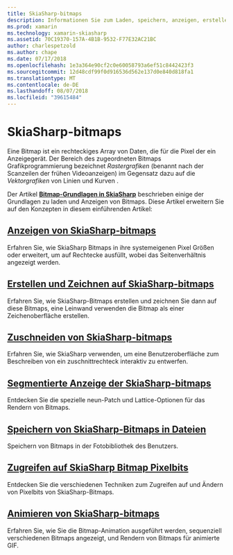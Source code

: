 ```yaml
---
title: SkiaSharp-bitmaps
description: Informationen Sie zum Laden, speichern, anzeigen, erstellen, gezeichnet werden soll, animieren und Zugriff auf die Bits von SkiaSharp-Bitmaps.
ms.prod: xamarin
ms.technology: xamarin-skiasharp
ms.assetid: 70C19370-157A-4B1B-9532-F77E32AC21BC
author: charlespetzold
ms.author: chape
ms.date: 07/17/2018
ms.openlocfilehash: 1e3a364e90cf2c0e60058793a6ef51c8442423f3
ms.sourcegitcommit: 12d48cdf99f0d916536d562e137d0e840d818fa1
ms.translationtype: MT
ms.contentlocale: de-DE
ms.lasthandoff: 08/07/2018
ms.locfileid: "39615484"
---
```

# <a name="skiasharp-bitmaps"></a>SkiaSharp-bitmaps

Eine Bitmap ist ein rechteckiges Array von Daten, die für die Pixel der ein Anzeigegerät. Der Bereich des zugeordneten Bitmaps Grafikprogrammierung bezeichnet _Rastergrafiken_ (benannt nach der Scanzeilen der frühen Videoanzeigen) im Gegensatz dazu auf die _Vektorgrafiken_ von Linien und Kurven . 

Der Artikel **[Bitmap-Grundlagen in SkiaSharp](../basics/bitmaps.md)** beschrieben einige der Grundlagen zu laden und Anzeigen von Bitmaps. Diese Artikel erweitern Sie auf den Konzepten in diesem einführenden Artikel:

## <a name="displaying-skiasharp-bitmapsdisplayingmd"></a>[Anzeigen von SkiaSharp-bitmaps](displaying.md)

Erfahren Sie, wie SkiaSharp Bitmaps in ihre systemeigenen Pixel Größen oder erweitert, um auf Rechtecke ausfüllt, wobei das Seitenverhältnis angezeigt werden.

## <a name="creating-and-drawing-on-skiasharp-bitmapsdrawingmd"></a>[Erstellen und Zeichnen auf SkiaSharp-bitmaps](drawing.md)

Erfahren Sie, wie SkiaSharp-Bitmaps erstellen und zeichnen Sie dann auf diese Bitmaps, eine Leinwand verwenden die Bitmap als einer Zeichenoberfläche erstellen.

## <a name="cropping-skiasharp-bitmapscroppingmd"></a>[Zuschneiden von SkiaSharp-bitmaps](cropping.md)

Erfahren Sie, wie SkiaSharp verwenden, um eine Benutzeroberfläche zum Beschreiben von ein zuschnittrechteck interaktiv zu entwerfen.

## <a name="segmented-display-of-skiasharp-bitmapssegmentedmd"></a>[Segmentierte Anzeige der SkiaSharp-bitmaps](segmented.md)

Entdecken Sie die spezielle neun-Patch und Lattice-Optionen für das Rendern von Bitmaps.

## <a name="saving-skiasharp-bitmaps-to-filessavingmd"></a>[Speichern von SkiaSharp-Bitmaps in Dateien](saving.md)

Speichern von Bitmaps in der Fotobibliothek des Benutzers.

## <a name="accessing-skiasharp-bitmap-pixel-bitspixel-bitsmd"></a>[Zugreifen auf SkiaSharp Bitmap Pixelbits](pixel-bits.md)

Entdecken Sie die verschiedenen Techniken zum Zugreifen auf und Ändern von Pixelbits von SkiaSharp-Bitmaps.

## <a name="animating-skiasharp-bitmapsanimatingmd"></a>[Animieren von SkiaSharp-bitmaps](animating.md)

Erfahren Sie, wie Sie die Bitmap-Animation ausgeführt werden, sequenziell verschiedenen Bitmaps angezeigt, und Rendern von Bitmaps für animierte GIF.

